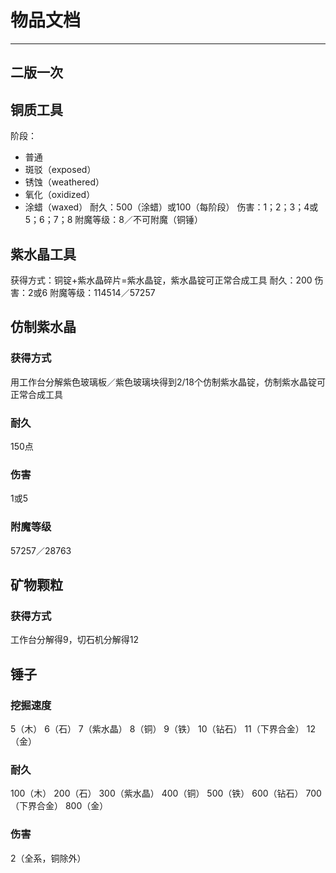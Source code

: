 # 物品文档
---
二版一次
---

## 铜质工具

阶段：
- 普通
- 斑驳（exposed）
- 锈蚀（weathered）
- 氧化（oxidized）
- 涂蜡（waxed）
耐久：500（涂蜡）或100（每阶段）
伤害：1；2；3；4或5；6；7；8
附魔等级：8／不可附魔（铜锤）

## 紫水晶工具

获得方式：铜锭+紫水晶碎片=紫水晶锭，紫水晶锭可正常合成工具
耐久：200
伤害：2或6
附魔等级：114514／57257

## 仿制紫水晶
### 获得方式
用工作台分解紫色玻璃板／紫色玻璃块得到2/18个仿制紫水晶锭，仿制紫水晶锭可正常合成工具
### 耐久
150点
### 伤害
1或5
### 附魔等级
57257／28763

## 矿物颗粒
### 获得方式
工作台分解得9，切石机分解得12

## 锤子
### 挖掘速度
5（木）
6（石）
7（紫水晶）
8（铜）
9（铁）
10（钻石）
11（下界合金）
12（金）

### 耐久
100（木）
200（石）
300（紫水晶）
400（铜）
500（铁）
600（钻石）
700（下界合金）
800（金）

### 伤害
2（全系，铜除外）
